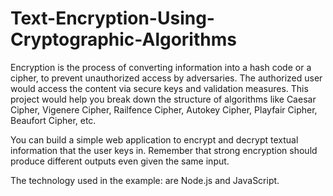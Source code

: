 # Text-Encryption-Using-Cryptographic-Algorithms

Encryption is the process of converting information into a hash code or a cipher, to prevent unauthorized access by adversaries. The authorized user would access the content via secure keys and validation measures. This project would help you break down the structure of algorithms like Caesar Cipher, Vigenere Cipher, Railfence Cipher, Autokey Cipher, Playfair Cipher, Beaufort Cipher, etc.


You can build a simple web application to encrypt and decrypt textual information that the user keys in. Remember that strong encryption should produce different outputs even given the same input.


The technology used in the example: are Node.js and JavaScript.
